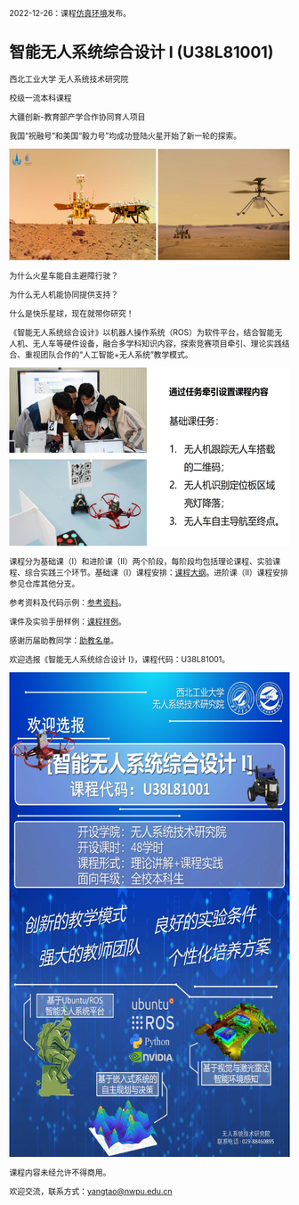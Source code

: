 2022-12-26：课程[仿真环境](https://github.com/lbhwyy/nwpu_course)发布。

# 智能无人系统综合设计 I (U38L81001)
西北工业大学 无人系统技术研究院

校级一流本科课程

大疆创新-教育部产学合作协同育人项目

我国“祝融号”和美国“毅力号”均成功登陆火星开始了新一轮的探索。

<div align=left><img src="https://github.com/cavayangtao/npurobocourse/blob/main/fig/mars.png" width="600" height="200"/></div>

为什么火星车能自主避障行驶？

为什么无人机能协同提供支持？

什么是快乐星球，现在就带你研究！

《智能无人系统综合设计》以机器人操作系统（ROS）为软件平台，结合智能无人机、无人车等硬件设备，融合多学科知识内容，探索竞赛项目牵引、理论实践结合、重视团队合作的“人工智能+无人系统”教学模式。

<div align=left><img src="https://github.com/cavayangtao/npurobocourse/blob/main/fig/task.jpg" width="600" height="320"/></div>

课程分为基础课（I）和进阶课（II）两个阶段，每阶段均包括理论课程、实验课程、综合实践三个环节。基础课（I）课程安排：[课程大纲](课程大纲)。进阶课（II）课程安排参见仓库其他分支。

参考资料及代码示例：[参考资料](参考资料)。

课件及实验手册样例：[课程样例](课程样例)。

感谢历届助教同学：[助教名单](助教名单)。

欢迎选报《智能无人系统综合设计 I》，课程代码：U38L81001。

<div align=left><img src="https://github.com/cavayangtao/npurobocourse/blob/main/fig/poster1.jpg" width="600" height="870"/></div>

课程内容未经允许不得商用。

欢迎交流，联系方式：yangtao@nwpu.edu.cn
